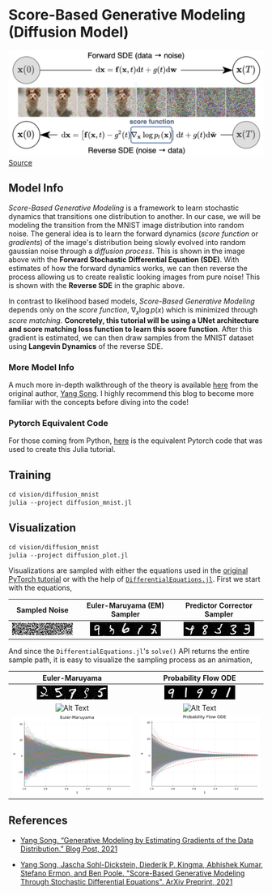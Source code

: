 # Score-Based Generative Modeling (Diffusion Model)
![sde](../diffusion_mnist/docs/sde.png)
[Source](https://yang-song.github.io/blog/2021/score/#score-based-generative-modeling-with-stochastic-differential-equations-sdes)

## Model Info
*Score-Based Generative Modeling* is a framework to learn stochastic dynamics that transitions one distribution to another. In our case, we will be modeling the transition from the MNIST image distribution into random noise. The general idea is to learn the forward dynamics (*score function* or *gradients*) of the image's distribution being slowly evolved into random gaussian noise through a *diffusion process*. This is shown in the image above with the **Forward Stochastic Differential Equation (SDE)**. With estimates of how the forward dynamics works, we can then reverse the process allowing us to create realistic looking images from pure noise! This is shown with the **Reverse SDE** in the graphic above.

In contrast to likelihood based models, *Score-Based Generative Modeling* depends only on the *score function*, $\nabla_x \log{p(x)}$ which is minimized through *score matching*. **Concretely, this tutorial will be using a UNet architecture and score matching loss function to learn this score function**. After this gradient is estimated, we can then draw samples from the MNIST dataset using **Langevin Dynamics** of the reverse SDE.

### More Model Info
A much more in-depth walkthrough of the theory is available [here](https://yang-song.github.io/blog/2021/score/) from the original author, [Yang Song](https://yang-song.github.io/). I highly recommend this blog to become more familiar with the concepts before diving into the code!

### Pytorch Equivalent Code
For those coming from Python, [here](https://colab.research.google.com/drive/120kYYBOVa1i0TD85RjlEkFjaWDxSFUx3?usp=sharing) is the equivalent Pytorch code that was used to create this Julia tutorial.

## Training
```shell
cd vision/diffusion_mnist
julia --project diffusion_mnist.jl
```

## Visualization
```shell
cd vision/diffusion_mnist
julia --project diffusion_plot.jl
```
Visualizations are sampled with either the equations used in the [original PyTorch tutorial](https://colab.research.google.com/drive/120kYYBOVa1i0TD85RjlEkFjaWDxSFUx3?usp=sharing) or with the help of [`DifferentialEquations.jl`](https://diffeq.sciml.ai/stable/). First we start with the equations,
<center>

| <center> Sampled Noise </center>|<center>  Euler-Maruyama (EM) Sampler </center>|<center> Predictor Corrector Sampler </center>| 
| ----------- | ----------- | ----------- |
| <center> ![noise](../diffusion_mnist/docs/sampled_noise.jpeg) </center>|<center> ![em](../diffusion_mnist/docs/em_images.jpeg) </center>|<center> ![pc](../diffusion_mnist/docs/pc_images.jpeg) </center>| 

</center>

And since the `DifferentialEquations.jl`'s `solve()` API returns the entire sample path, it is easy to visualize the sampling process as an animation,  

<center>

| <center> Euler-Maruyama </center>| <center> Probability Flow ODE </center>|
| ----------- | ----------- |
| <center> ![pc](../diffusion_mnist/docs/diff_eq_em_images.jpeg) </center>| <center> ![pc](../diffusion_mnist/docs/diff_eq_ode_images.jpeg) </center>|
| <center> ![Alt Text](../diffusion_mnist/docs/diff_eq_em.gif) </center>|<center> ![Alt Text](../diffusion_mnist/docs/diff_eq_ode.gif) </center>|
| <center> ![pc](../diffusion_mnist/docs/diff_eq_em_plot.png) </center>| <center> ![pc](../diffusion_mnist/docs/diff_eq_ode_plot.png) </center>|

</center>

## References

* [Yang Song. “Generative Modeling by Estimating Gradients of the Data Distribution.” Blog Post, 2021](https://yang-song.github.io/blog/2021/score/)

* [Yang Song, Jascha Sohl-Dickstein, Diederik P. Kingma, Abhishek Kumar, Stefano Ermon, and Ben Poole. "Score-Based Generative Modeling Through
Stochastic Differential Equations". ArXiv Preprint, 2021](https://arxiv.org/pdf/2011.13456.pdf)

